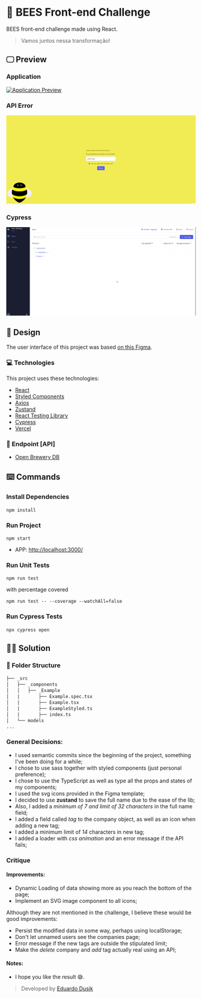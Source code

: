 # 🐝 BEES Front-end Challenge

BEES front-end challenge made using React.

> Vamos juntos nessa transformação!

## 🖵 Preview

### Application

[![Application Preview](.github/app-preview.gif "Application Preview")](.github/app-preview.gif "Application Preview")

### API Error

[![API Error](.github/api-error.gif "API Error")](.github/api-error.gif "API Error")

### Cypress

[![Cypress Preview](.github/cypress-preview.gif "Cypress Preview")](.github/cypress-preview.gif "Cypress Preview")

## 🎨 Design

The user interface of this project was based [on this Figma](https://www.figma.com/file/uFEUiFI47Ap1wSfWaEHSnI/BEES-front-end-challenge?node-id=0%3A1 "on this Figma").

### 💻 Technologies

This project uses these technologies:

- [React](https://reactjs.org/)
- [Styled Components](https://styled-components.com/)
- [Axios](https://github.com/axios/axios)
- [Zustand](https://github.com/pmndrs/zustand)
- [React Testing Library](https://testing-library.com/docs/react-testing-library/intro/)
- [Cypress](https://www.cypress.io/)
- [Vercel](https://vercel.com/)

### 🔗 Endpoint [API]

- [Open Brewery DB](https://www.openbrewerydb.org/documentation)

## ⌨️ Commands

### Install Dependencies

```npm
npm install
```

### Run Project

```npm
npm start
```

- APP: [http://localhost:3000/](http://localhost:3000/ "localhost")

### Run Unit Tests

```npm
npm run test
```

with percentage covered

```npm
npm run test -- --coverage --watchAll=false
```

### Run Cypress Tests

```npm
npx cypress open
```

## 👨‍💻 Solution

### 📁 Folder Structure

```
├── _src
│   ├── _components
│   │   ├── _Example
│   |       ├── Example.spec.tsx
│   |       ├── Example.tsx
│   |       ├── ExampleStyled.ts
│   |       ├── index.ts
│   └── models
...
```

### General Decisions:

- I used semantic commits since the beginning of the project, something I've been doing for a while;
- I chose to use sass together with styled components (just personal preference);
- I chose to use the TypeScript as well as type all the props and states of my components;
- I used the svg icons provided in the Figma template;
- I decided to use **zustand** to save the full name due to the ease of the lib;
- Also, I added a _minimum of 7 and limit of 32 characters_ in the full name field;
- I added a field called _tag_ to the company object, as well as an icon when adding a new tag;
- I added a minimum limit of _14_ characters in new tag;
- I added a loader with _css animation_ and an error message if the API fails;

### Critique

#### Improvements:

- Dynamic Loading of data showing more as you reach the bottom of the page;
- Implement an SVG image component to all icons;

Although they are not mentioned in the challenge, I believe these would be good improvements:

- Persist the modified data in some way, perhaps using localStorage;
- Don't let unnamed users see the companies page;
- Error message if the new tags are outside the stipulated limit;
- Make the _delete_ company and _add_ tag actually real using an API;

#### Notes:

- I hope you like the result 😅.

> Developed by <a href="https://www.linkedin.com/in/eduardo-dos-santos-dusik-095100120/" target="_blank">Eduardo Dusik</a>
